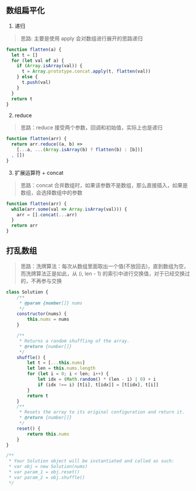 ## 数组扁平化

1. 递归

> 思路: 主要是使用 apply 会对数组进行展开的思路递归

```javascript
function flatten(a) {
  let t = []
  for (let val of a) {
    if (Array.isArray(val)) {
      t = Array.prototype.concat.apply(t, flatten(val))
    } else {
      t.push(val)
    }
  }
  return t
}
```

2. reduce

> 思路：reduce 接受两个参数，回调和初始值，实际上也是递归

```javascript
function flatten(arr) {
  return arr.reduce((a, b) =>
    [...a, ...(Array.isArray(b) ? flatten(b) : [b])]
  , [])
}
```

3. 扩展运算符 + concat

> 思路：concat 合并数组时，如果该参数不是数组，那么直接插入，如果是数组，会选择数组中的参数

```javascript
function flatten(arr) {
  while(arr.some(val => Array.isArray(val))) {
    arr = [].concat(...arr)
  }
  return arr
}
```

## 打乱数组

> 思路：洗牌算法：每次从数组里面取出一个值(不放回去)，直到数组为空，而洗牌算法正是如此，从 (i, len - 1) 的索引中进行交换值，对于已经交换过的，不再参与交换

```javascript
class Solution {
    /**
     * @param {number[]} nums
     */
    constructor(nums) {
        this.nums = nums
    }

    /**
     * Returns a random shuffling of the array.
     * @return {number[]}
     */
    shuffle() {
        let t = [...this.nums]
        let len = this.nums.length
        for (let i = 0; i < len; i++) {
            let idx = (Math.random() * (len - i) | 0) + i
            if (idx !== i) [t[i], t[idx]] = [t[idx], t[i]]
        }
        return t
    }
    /**
     * Resets the array to its original configuration and return it.
     * @return {number[]}
     */
    reset() {
        return this.nums
    }
}

/**
 * Your Solution object will be instantiated and called as such:
 * var obj = new Solution(nums)
 * var param_1 = obj.reset()
 * var param_2 = obj.shuffle()
 */
```
